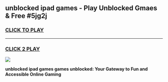 
## unblocked ipad games - Play Unblocked Gmaes & Free #5jg2j
<h3>
<a href="https://news.freeplayer.one?title=unblocked_ipad_games&ref=26F">CLICK TO PLAY</a></h3>
<hr>

<h3>
<a href="https://news.freeplayer.one?title=unblocked_ipad_games&ref=26F">CLICK 2 PLAY</a>
  
</h3>

<a href="https://news.freeplayer.one?title=unblocked_ipad_games&ref=26F/"><img src="https://clearcache.store/games.png"></a>


**unblocked ipad games games unblocked: Your Gateway to Fun and Accessible Online Gaming**
